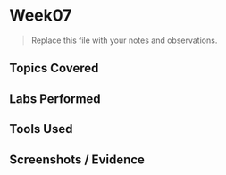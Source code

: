 # Week07

> Replace this file with your notes and observations.

## Topics Covered

## Labs Performed

## Tools Used

## Screenshots / Evidence
